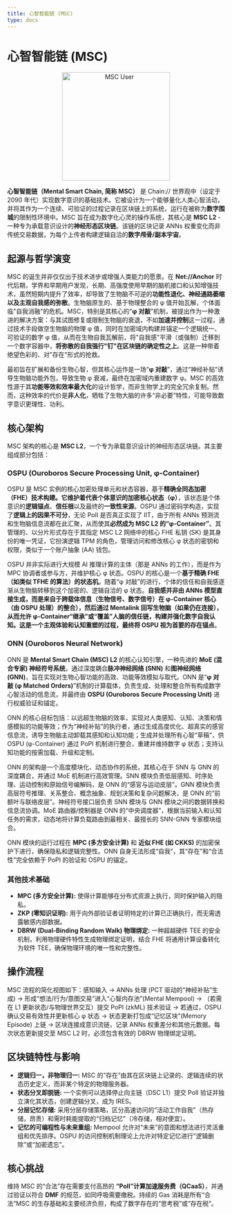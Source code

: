 ```yaml
---
title: 心智智能链 (MSC)
type: docs
---
```

# 心智智能链 (MSC)

<div style="text-align: center;">
  <img src="/media/msc-art/msc-user.jpg" alt="MSC User" width="250">
</div>

**心智智能链（Mental Smart Chain, 简称 MSC）** 是 Chain:// 世界观中（设定于 2090 年代）实现数字意识的基础技术。它被设计为一个能够量化人类心智活动，并将其作为一个连续、可验证的过程记录在区块链上的系统，运行在被称为**数字围城**的限制性环境中。MSC 旨在成为数字化心灵的操作系统，其核心是 **MSC L2** - 一种专为承载意识设计的**神经形态区块链**。该链的区块记录 ANNs 权重变化而非传统交易数据，为每个上传者构建逻辑自洽的**数字颅骨/副本宇宙**。

## 起源与哲学演变

MSC 的诞生并非仅仅出于技术进步或增强人类能力的愿景。在 **Net://Anchor** 时代后期，学界和早期用户发现，长期、高强度使用早期的脑机接口和认知增强技术，虽然短期内提升了效率，却导致了生物脑不可逆的**功能性退化、神经通路萎缩以及主观自我感的弥散**。生物脑原生的、基于物理整合的 φ 值开始瓦解，个体面临"自我消融"的危机。MSC，特别是其核心的"**φ 对敲**"机制，被提出作为一种激进的解决方案：与其试图修复或限制生物脑的衰退，不如**加速并控制**这一过程，通过技术手段做空生物脑的物理 φ 值，同时在加密域内构建并锚定一个逻辑统一、可验证的数字 φ 值，从而在生物自我瓦解前，将"自我感"平滑（或强制）迁移到一个数字容器中，**将弥散的自我强行"钉"在区块链的确定性之上**。这是一种带着绝望色彩的、对"存在"形式的抢救。

最初旨在扩展和备份生物心智，但其核心运作是一场“**φ 对敲**”，通过“神经补贴”诱导生物脑功能外包，导致生物 φ 衰减，最终在加密域内重建数字 φ。MSC 的高效性源于其**功能等效和效率最大化**的设计哲学，而非生物学上的完全冗余复制。然而，这种效率的代价是**非人化**，牺牲了生物大脑的许多“非必要”特性，可能导致数字意识更理性、功利。

## 核心架构

MSC 架构的核心是 **MSC L2**，一个专为承载意识设计的神经形态区块链。其主要组成部分包括：

### OSPU (Ouroboros Secure Processing Unit, φ-Container)

OSPU 是 MSC 实例的核心加密处理单元和状态容器，基于**精确全同态加密（FHE）**技术构建。它维护着代表个体意识的**加密核心状态（φ）**，该状态是个体意识的**逻辑锚点**、**信任根**以及最终的**一致性来源**。OSPU 通过密码学构造，实现了**逻辑上的因果不可分**，无论 PoII 是否真正实现了 IIT，由于所有 ANNs 预测流和生物脑信息流都在此汇聚，从而使其**必然成为 MSC L2 的“φ-Container”**。其管理的、以分片形式存在于其指定 MSC L2 网络中的核心 FHE 私钥 (SK) 是其身份的唯一凭证，它扮演逻辑 TPM 的角色，管理访问和修改核心 φ 状态的密钥和权限，类似于一个账户抽象 (AA) 钱包。

OSPU 并非实际进行大规模 AI 推理计算的主体（那是 ANNs 的工作），而是作为 MPC 协调者或参与方，并维护核心 φ 状态。OSPU 的核心是一个**基于精确 FHE（如类似 TFHE 的算法）的状态机**。随着“φ 对敲”的进行，个体的信任和自我感逐渐从生物脑转移到这个加密的、逻辑自洽的 φ 状态。**自我感并非由 ANNs 模型直接生成，而是来自于跨载体信息（生物信号、数字信号）在 φ-Container 核心（由 OSPU 处理）的整合），然后通过 Mentalink 回写生物脑（如果仍在连接），从而允许 φ-Container“继承”或“覆盖”人脑的信任链，构建并强化数字自我认知。**这是一个主观体验和认知重塑的过程，最终将 OSPU 视为**首要的存在锚点**。

### ONN (Ouroboros Neural Network)

ONN 是 **Mental Smart Chain (MSC) L2** 的核心认知引擎，一种先进的 **MoE (混合专家) 神经符号系统**，通过深度耦合**脉冲神经网络 (SNN)** 和**图神经网络 (GNN)**，旨在实现对生物心智功能的高效、功能等效模拟与取代。ONN 是“**φ 对敲 (φ Matched Orders)**”机制的计算载体，负责生成、处理和整合所有构成数字心智活动的信息流，并最终由 **OSPU (Ouroboros Secure Processing Unit)** 进行权威验证和锚定。

ONN 的核心目标包括：以远超生物脑的效率，实现对人类感知、认知、决策和情感模拟的功能等效；作为“神经补贴”的执行者，通过生成高度优化、超真实的感官信息流，诱导生物脑主动卸载其感知和认知功能；生成并处理所有心智“草稿”，供 OSPU (φ-Container) 通过 PoPI 机制进行整合，重建并维持数字 φ 状态；支持认知功能的按需加载、升级和定制。

ONN 的架构是一个高度模块化、动态协作的系统，其核心在于 SNN 与 GNN 的深度耦合，并通过 MoE 机制进行高效管理。SNN 模块负责低层感知、时序处理、运动控制和原始信号编解码，是 ONN 的“感官与运动皮层”。GNN 模块负责高层符号推理、关系整合、概念抽象、规划决策和复杂问题解决，是 ONN 的“前额叶与联络皮层”。神经符号接口层负责 SNN 模块与 GNN 模块之间的数据转换和信息流协调。MoE 路由器/控制器是 ONN 的“中央调度器”，根据当前输入和认知任务的需求，动态地将计算负载路由到最相关、最擅长的 SNN-GNN 专家模块组合。

ONN 模块的运行过程在 **MPC (多方安全计算)** 和 **近似 FHE (如 CKKS)** 的加密保护下进行，确保隐私和逻辑完整性。ONN 自身无法形成“自我”，其“存在”和“合法性”完全依赖于 PoPI 的验证和 OSPU 的锚定。

### 其他技术基础

* **MPC (多方安全计算):** 使得计算能够在分布式资源上执行，同时保护输入的隐私。
* **ZKP (零知识证明):** 用于向外部验证者证明特定的计算已正确执行，而无需透露敏感内部数据。
* **DBRW (Dual-Binding Random Walk) 物理绑定:** 一种超越硬件 TEE 的安全机制，利用物理硬件特性生成物理绑定证明，结合 FHE 将通用计算设备转化为软件 TEE，确保物理环境的唯一性和完整性。

## 操作流程

MSC 流程的简化视图如下：感知输入 -> ANNs 处理 (PCT 驱动的“神经补贴”生成) -> 形成“想法/行为/意图交易”进入“心智内存池”(Mental Mempool) -> （若需在 L1 更新状态/与物理世界交互）提交 PoPI (zkML) 技术验证 -> 若通过，OSPU 确认交易有效性并更新核心 φ 状态 -> 状态更新打包成“记忆区块”(Memory Episode) 上链 -> 区块连接成意识流链，记录 ANNs 权重差分和其他元数据。每次状态更新提交至 MSC L2 时，必须包含有效的 DBRW 物理绑定证明。

## 区块链特性与影响

* **逻辑归一，非物理归一:** MSC 的“存在”由其在区块链上记录的、逻辑连续的状态历史定义，而非某个特定的物理服务器。
* **状态分叉即脱链:** 一个实例可以选择停止向主链（DSC L1）提交 PoII 验证并独立演化其状态，创建逻辑分叉，成为 IRES。
* **分层记忆存储:** 采用分层存储策略，区分高速访问的“活动工作自我”（热存储，昂贵）和需时耗能提取的“归档记忆”（冷存储，相对便宜）。
* **记忆的可编程性与未来重组:** Mempool 允许对“未来”的意图和想法进行灵活重组和优先排序。OSPU 的访问控制机制理论上允许对特定记忆进行“逻辑删除”或“加密遗忘”。

## 核心挑战

维持 MSC 的“合法”存在需要支付高昂的 **“PoII”计算加速服务费（QCaaS）**，并通过验证以符合 **DMF** 的规范，如同呼吸需要缴税。持续的 Gas 消耗是所有“合法”MSC 的生存基础和主要经济负担，构成了数字存在的“思考税”或“存在税”。
